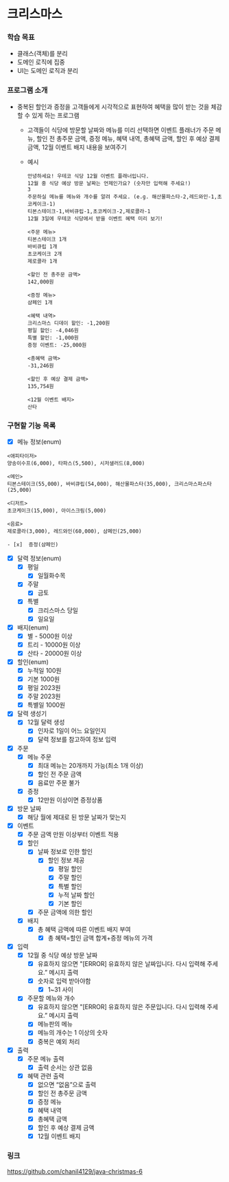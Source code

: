 # 크리스마스

### 학습 목표

- 클래스(객체)를 분리
- 도메인 로직에 집중
- UI는 도메인 로직과 분리

### 프로그램 소개

- 중복된 할인과 증정을 고객들에게 시각적으로 표현하여 혜택을 많이 받는 것을 체감할 수 있게 하는 프로그램
    - 고객들이 식당에 방문할 날짜와 메뉴를 미리 선택하면 이벤트 플래너가 주문 메뉴, 할인 전 총주문 금액, 증정 메뉴, 혜택 내역, 총혜택 금액, 할인 후 예상 결제 금액, 12월 이벤트 배지 내용을 보여주기
    - 예시

        ```
        안녕하세요! 우테코 식당 12월 이벤트 플래너입니다.
        12월 중 식당 예상 방문 날짜는 언제인가요? (숫자만 입력해 주세요!)
        3
        주문하실 메뉴를 메뉴와 개수를 알려 주세요. (e.g. 해산물파스타-2,레드와인-1,초코케이크-1)
        티본스테이크-1,바비큐립-1,초코케이크-2,제로콜라-1
        12월 3일에 우테코 식당에서 받을 이벤트 혜택 미리 보기!
         
        <주문 메뉴>
        티본스테이크 1개
        바비큐립 1개
        초코케이크 2개
        제로콜라 1개
         
        <할인 전 총주문 금액>
        142,000원
         
        <증정 메뉴>
        샴페인 1개
         
        <혜택 내역>
        크리스마스 디데이 할인: -1,200원
        평일 할인: -4,046원
        특별 할인: -1,000원
        증정 이벤트: -25,000원
         
        <총혜택 금액>
        -31,246원
         
        <할인 후 예상 결제 금액>
        135,754원
         
        <12월 이벤트 배지>
        산타
        ```

### 구현할 기능 목록

- [x]  메뉴 정보(enum)

  ```
  <애피타이저>
  양송이수프(6,000), 타파스(5,500), 시저샐러드(8,000)
  
  <메인>
  티본스테이크(55,000), 바비큐립(54,000), 해산물파스타(35,000), 크리스마스파스타(25,000)
  
  <디저트>
  초코케이크(15,000), 아이스크림(5,000)
  
  <음료>
  제로콜라(3,000), 레드와인(60,000), 샴페인(25,000)
  ```

    - [x]  증정(샴페인)
- [x]  달력 정보(enum)
    - [x]  평일
        - [x]  일월화수목
    - [x]  주말
        - [x]  금토
    - [x]  특별
        - [x]  크리스마스 당일
        - [x]  일요일
- [x]  배지(enum)
    - [x]  별 - 5000원 이상
    - [x]  트리 - 10000원 이상
    - [x]  산타 - 20000원 이상
- [x]  할인(enum)
    - [x]  누적일 100원
    - [x]  기본 1000원
    - [x]  평일 2023원
    - [x]  주말 2023원
    - [x]  특별일 1000원
- [x]  달력 생성기
    - [x]  12월 달력 생성
        - [x]  인자로 1일이 어느 요일인지
        - [x]  달력 정보를 참고하여 정보 입력
- [x]  주문
    - [x]  메뉴 주문
        - [x]  최대 메뉴는 20개까지 가능(최소 1개 이상)
        - [x]  할인 전 주문 금액
        - [x]  음료만 주문 불가
    - [x]  증정
        - [x]  12만원 이상이면 증정상품
- [x]  방문 날짜
    - [x]  해당 월에 제대로 된 방문 날짜가 맞는지
- [x]  이벤트
    - [x]  주문 금액 만원 이상부터 이벤트 적용
    - [x]  할인
        - [x]  날짜 정보로 인한 할인
            - [x]  할인 정보 제공
                - [x]  평일 할인
                - [x]  주말 할인
                - [x]  특별 할인
                - [x]  누적 날짜 할인
                - [x]  기본 할인
        - [x]  주문 금액에 의한 할인
    - [x]  배지
        - [x]  총 혜택 금액에 따른 이벤트 배지 부여
            - [x]  총 혜택=할인 금액 합계+증정 메뉴의 가격
- [x]  입력
    - [x]  12월 중 식당 예상 방문 날짜
        - [x]  유효하지 않으면 "[ERROR] 유효하지 않은 날짜입니다. 다시 입력해 주세요.” 메시지 출력
        - [x]  숫자로 입력 받아야함
            - [x]  1~31 사이
    - [x]  주문할 메뉴와 개수
        - [x]  유효하지 않으면 "[ERROR] 유효하지 않은 주문입니다. 다시 입력해 주세요.” 메시지 출력
        - [x]  메뉴판의 메뉴
        - [x]  메뉴의 개수는 1 이상의 숫자
        - [x]  중복은 예외 처리
- [x]  출력
    - [x]  주문 메뉴 출력
        - [x]  출력 순서는 상관 없음
    - [x]  혜택 관련 출력
        - [x]  없으면 “없음”으로 출력
        - [x]  할인 전 총주문 금액
        - [x]  증정 메뉴
        - [x]  혜택 내역
        - [x]  총혜택 금액
        - [x]  할인 후 예상 결제 금액
        - [x]  12월 이벤트 배지

### 링크

https://github.com/chanil4129/java-christmas-6